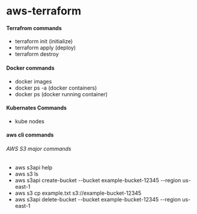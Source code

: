 # aws-terraform

#### Terrafrom commands
* terraform init (initialize)
* terraform apply (deploy)
* terraform destroy

#### Docker commands
* docker images
* docker ps -a (docker containers)
* docker ps (docker running container)

#### Kubernates Commands
* kube nodes

#### aws cli commands
###### AWS S3 major commands
* aws s3api help
* aws s3 ls
* aws s3api create-bucket --bucket example-bucket-12345 --region us-east-1
* aws s3 cp example.txt s3://example-bucket-12345
* aws s3api delete-bucket --bucket example-bucket-12345 --region us-east-1
